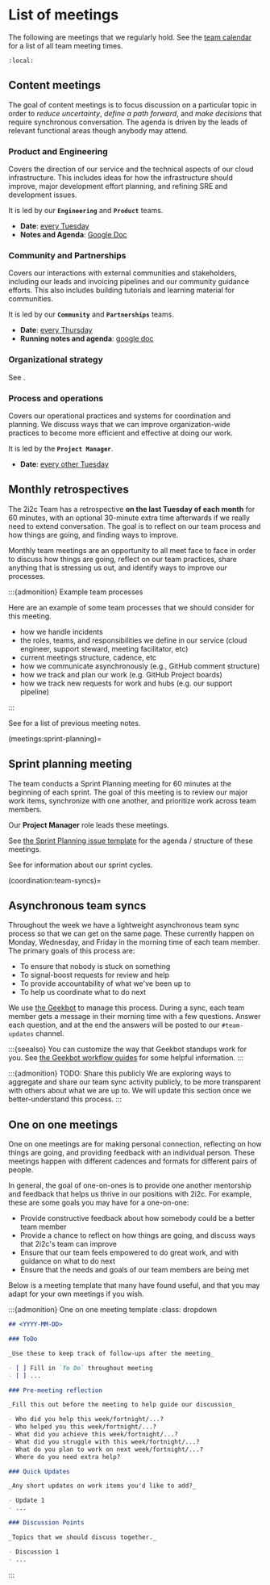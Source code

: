 # List of meetings

The following are meetings that we regularly hold. See the [team calendar](../reference/calendar.md) for a list of all team meeting times.

```{contents} Team meetings
:local:
```

## Content meetings

The goal of content meetings is to focus discussion on a particular topic in order to _reduce uncertainty_, _define a path forward_, and _make decisions_ that require synchronous conversation.
The agenda is driven by the leads of relevant functional areas though anybody may attend.

### Product and Engineering

Covers the direction of our service and the technical aspects of our cloud infrastructure.
This includes ideas for how the infrastructure should improve, major development effort planning, and refining SRE and development issues.

It is led by our **`Engineering`** and **`Product`** teams.

- **Date**: [every Tuesday](https://calendar.google.com/calendar/embed?src=c_nq8hl7qsm484g1p7mfkm29jpo8%40group.calendar.google.com&ctz=America%2FLos_Angeles)
- **Notes and Agenda**: [Google Doc](https://docs.google.com/document/d/1dUO2USQlRbcjOEkjlCu1gyTaPBZmGZSRF4L-_9xecmA/edit?usp=sharing)

### Community and Partnerships

Covers our interactions with external communities and stakeholders, including our leads and invoicing pipelines and our community guidance efforts.
This also includes building tutorials and learning material for communities.

It is led by our **`Community`** and **`Partnerships`** teams.

- **Date**: [every Thursday](https://calendar.google.com/calendar/embed?src=c_nq8hl7qsm484g1p7mfkm29jpo8%40group.calendar.google.com&ctz=America%2FLos_Angeles)
- **Running notes and agenda**: [google doc](https://drive.google.com/open?id=1vpZKiWFCG8Pb4pm8ny6S-lb_n31TOLIKma4r_0N-RPU&authuser=1&usp=meetingnotes&showmeetingnotespromo=true)

### Organizational strategy

See [](organization:meeting-strategy).

### Process and operations

Covers our operational practices and systems for coordination and planning.
We discuss ways that we can improve organization-wide practices to become more efficient and effective at doing our work.

It is led by the **`Project Manager`**.

- **Date**: [every other Tuesday](https://calendar.google.com/event?action=TEMPLATE&tmeid=NzRsbm1vc3Y4ZmlmZ2xucDE3cWI0YmxlMmNfMjAyMjEwMjVUMTMwMDAwWiBjXzRoampvdW9qZDhwc3FsOWkxYThuZDF1ZmY0QGc&tmsrc=c_4hjjouojd8psql9i1a8nd1uff4%40group.calendar.google.com)

## Monthly retrospectives

The 2i2c Team has a retrospective **on the last Tuesday of each month** for 60 minutes, with an optional 30-minute extra time afterwards if we really need to extend conversation.
The goal is to reflect on our team process and how things are going, and finding ways to improve.

Monthly team meetings are an opportunity to all meet face to face in order to discuss how things are going, reflect on our team practices, share anything that is stressing us out, and identify ways to improve our processes.

:::{admonition} Example team processes

Here are an example of some team processes that we should consider for this meeting.

- how we handle incidents
- the roles, teams, and responsibilities we define in our service (cloud engineer, support steward, meeting facilitator, etc)
- current meetings structure, cadence, etc
- how we communicate asynchronously (e.g., GitHub comment structure)
- how we track and plan our work (e.g. GitHub Project boards)
- how we track new requests for work and hubs (e.g. our support pipeline)

:::

See [](eng/index.md) for a list of previous meeting notes.

(meetings:sprint-planning)=
## Sprint planning meeting

The team conducts a Sprint Planning meeting for 60 minutes at the beginning of each sprint.
The goal of this meeting is to review our major work items, synchronize with one another, and prioritize work across team members.

Our **Project Manager** role leads these meetings.

See [the Sprint Planning issue template](https://github.com/2i2c-org/team-compass/blob/main/.github/ISSUE_TEMPLATE/meeting-sprint-planning.md) for the agenda / structure of these meetings.

See [](coordination:sprints) for information about our sprint cycles.

(coordination:team-syncs)=
## Asynchronous team syncs

Throughout the week we have a lightweight asynchronous team sync process so that we can get on the same page.
These currently happen on Monday, Wednesday, and Friday in the morning time of each team member.
The primary goals of this process are:

- To ensure that nobody is stuck on something
- To signal-boost requests for review and help
- To provide accountability of what we've been up to
- To help us coordinate what to do next

We use [the Geekbot](https://geekbot.com/) to manage this process.
During a sync, each team member gets a message in their morning time with a few questions.
Answer each question, and at the end the answers will be posted to our `#team-updates` channel.

:::{seealso}
You can customize the way that Geekbot standups work for you.
See [the Geekbot workflow guides](https://help.geekbot.com/en/articles/4283332-commands-how-to-streamline-your-workflow) for some helpful information.
:::

:::{admonition} TODO: Share this publicly
We are exploring ways to aggregate and share our team sync activity publicly, to be more transparent with others about what we are up to.
We will update this section once we better-understand this process.
:::

## One on one meetings

One on one meetings are for making personal connection, reflecting on how things are going, and providing feedback with an individual person.
These meetings happen with different cadences and formats for different pairs of people.

In general, the goal of one-on-ones is to provide one another mentorship and feedback that helps us thrive in our positions with 2i2c.
For example, these are some goals you may have for a one-on-one:

- Provide constructive feedback about how somebody could be a better team member
- Provide a chance to reflect on how things are going, and discuss ways that 2i2c's team can improve
- Ensure that our team feels empowered to do great work, and with guidance on what to do next
- Ensure that the needs and goals of our team members are being met

Below is a meeting template that many have found useful, and that you may adapt for your own meetings if you wish.

:::{admonition} One on one meeting template
:class: dropdown

```md
## <YYYY-MM-DD>

### ToDo

_Use these to keep track of follow-ups after the meeting_

- [ ] Fill in `To Do` throughout meeting
- [ ] ...

### Pre-meeting reflection

_Fill this out before the meeting to help guide our discussion_

- Who did you help this week/fortnight/...?
- Who helped you this week/fortnight/...?
- What did you achieve this week/fortnight/...?
- What did you struggle with this week/fortnight/...?
- What do you plan to work on next week/fortnight/...?
- Where do you need extra help?

### Quick Updates

_Any short updates on work items you'd like to add?_

- Update 1
- ...

### Discussion Points

_Topics that we should discuss together._

- Discussion 1
- ...

```

:::
